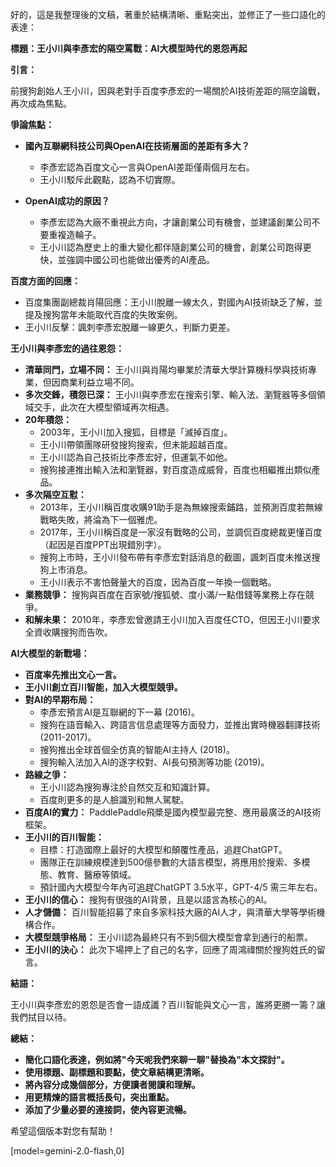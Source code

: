 好的，這是我整理後的文稿，著重於結構清晰、重點突出，並修正了一些口語化的表達：

**標題：王小川與李彥宏的隔空罵戰：AI大模型時代的恩怨再起**

**引言：**

前搜狗創始人王小川，因與老對手百度李彥宏的一場關於AI技術差距的隔空論戰，再次成為焦點。

**爭論焦點：**

*   **國內互聯網科技公司與OpenAI在技術層面的差距有多大？**

    *   李彥宏認為百度文心一言與OpenAI差距僅兩個月左右。
    *   王小川駁斥此觀點，認為不切實際。
*   **OpenAI成功的原因？**

    *   李彥宏認為大廠不重視此方向，才讓創業公司有機會，並建議創業公司不要重複造輪子。
    *   王小川認為歷史上的重大變化都伴隨創業公司的機會，創業公司跑得更快，並強調中國公司也能做出優秀的AI產品。

**百度方面的回應：**

*   百度集團副總裁肖陽回應：王小川脫離一線太久，對國內AI技術缺乏了解，並提及搜狗當年未能取代百度的失敗案例。
*   王小川反擊：諷刺李彥宏脫離一線更久，判斷力更差。

**王小川與李彥宏的過往恩怨：**

*   **清華同門，立場不同：** 王小川與肖陽均畢業於清華大學計算機科學與技術專業，但因商業利益立場不同。
*   **多次交鋒，積怨已深：** 王小川與李彥宏在搜索引擎、輸入法、瀏覽器等多個領域交手，此次在大模型領域再次相遇。
*   **20年積怨：**
    *   2003年，王小川加入搜狐，目標是「滅掉百度」。
    *   王小川帶領團隊研發搜狗搜索，但未能超越百度。
    *   王小川認為自己技術比李彥宏好，但運氣不如他。
    *   搜狗接連推出輸入法和瀏覽器，對百度造成威脅，百度也相繼推出類似產品。
*   **多次隔空互懟：**
    *   2013年，王小川稱百度收購91助手是為無線搜索鋪路，並預測百度若無線戰略失敗，將淪為下一個雅虎。
    *   2017年，王小川稱百度是一家沒有戰略的公司，並調侃百度總裁更懂百度（起因是百度PPT出現錯別字）。
    *   搜狗上市時，王小川發布帶有李彥宏對話消息的截圖，諷刺百度未推送搜狗上市消息。
    *   王小川表示不害怕聲量大的百度，因為百度一年換一個戰略。
*   **業務競爭：** 搜狗與百度在百家號/搜狐號、度小滿/一點借錢等業務上存在競爭。
*   **和解未果：** 2010年，李彥宏曾邀請王小川加入百度任CTO，但因王小川要求全資收購搜狗而告吹。

**AI大模型的新戰場：**

*   **百度率先推出文心一言。**
*   **王小川創立百川智能，加入大模型競爭。**
*   **對AI的早期布局：**
    *   李彥宏預言AI是互聯網的下一幕 (2016)。
    *   搜狗在語音輸入、跨語言信息處理等方面發力，並推出實時機器翻譯技術 (2011-2017)。
    *   搜狗推出全球首個全仿真的智能AI主持人 (2018)。
    *   搜狗輸入法加入AI的逐字校對、AI長句預測等功能 (2019)。
*   **路線之爭：**
    *   王小川認為搜狗專注於自然交互和知識計算。
    *   百度則更多的是人臉識別和無人駕駛。
*   **百度AI的實力：** PaddlePaddle飛槳是國內模型最完整、應用最廣泛的AI技術框架。
*   **王小川的百川智能：**
    *   目標：打造國際上最好的大模型和顛覆性產品，追趕ChatGPT。
    *   團隊正在訓練規模達到500億參數的大語言模型，將應用於搜索、多模態、教育、醫療等領域。
    *   預計國內大模型今年內可追趕ChatGPT 3.5水平，GPT-4/5 需三年左右。
*   **王小川的信心：** 搜狗有很強的AI背景，且是以語言為核心的AI。
*   **人才儲備：** 百川智能招募了來自多家科技大廠的AI人才，與清華大學等學術機構合作。
*   **大模型競爭格局：** 王小川認為最終只有不到5個大模型會拿到通行的船票。
*   **王小川的決心：** 此次下場押上了自己的名字，回應了周鴻禕關於搜狗姓氏的留言。

**結語：**

王小川與李彥宏的恩怨是否會一語成讖？百川智能與文心一言，誰將更勝一籌？讓我們拭目以待。

**總結：**

*   **簡化口語化表達，例如將"今天呢我們來聊一聊"替換為"本文探討"。**
*   **使用標題、副標題和要點，使文章結構更清晰。**
*   **將內容分成幾個部分，方便讀者閱讀和理解。**
*   **用更精煉的語言概括長句，突出重點。**
*   **添加了少量必要的連接詞，使內容更流暢。**

希望這個版本對您有幫助！

[model=gemini-2.0-flash,0]
